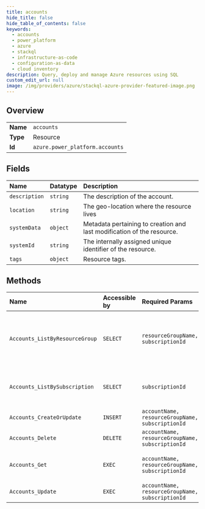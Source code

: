 ```yaml
---
title: accounts
hide_title: false
hide_table_of_contents: false
keywords:
  - accounts
  - power_platform
  - azure    
  - stackql
  - infrastructure-as-code
  - configuration-as-data
  - cloud inventory
description: Query, deploy and manage Azure resources using SQL
custom_edit_url: null
image: /img/providers/azure/stackql-azure-provider-featured-image.png
---
```

  
    

## Overview
<table><tbody>
<tr><td><b>Name</b></td><td><code>accounts</code></td></tr>
<tr><td><b>Type</b></td><td>Resource</td></tr>
<tr><td><b>Id</b></td><td><code>azure.power_platform.accounts</code></td></tr>
</tbody></table>

## Fields
| Name | Datatype | Description |
|:-----|:---------|:------------|
| `description` | `string` | The description of the account. |
| `location` | `string` | The geo-location where the resource lives |
| `systemData` | `object` | Metadata pertaining to creation and last modification of the resource. |
| `systemId` | `string` | The internally assigned unique identifier of the resource. |
| `tags` | `object` | Resource tags. |
## Methods
| Name | Accessible by | Required Params | Description |
|:-----|:--------------|:----------------|:------------|
| `Accounts_ListByResourceGroup` | `SELECT` | `resourceGroupName, subscriptionId` | Retrieve a list of accounts within a given resource group. |
| `Accounts_ListBySubscription` | `SELECT` | `subscriptionId` | Retrieve a list of accounts within a subscription. |
| `Accounts_CreateOrUpdate` | `INSERT` | `accountName, resourceGroupName, subscriptionId` | Creates an account. |
| `Accounts_Delete` | `DELETE` | `accountName, resourceGroupName, subscriptionId` | Delete an account. |
| `Accounts_Get` | `EXEC` | `accountName, resourceGroupName, subscriptionId` | Get information about an account. |
| `Accounts_Update` | `EXEC` | `accountName, resourceGroupName, subscriptionId` | Updates an account. |

